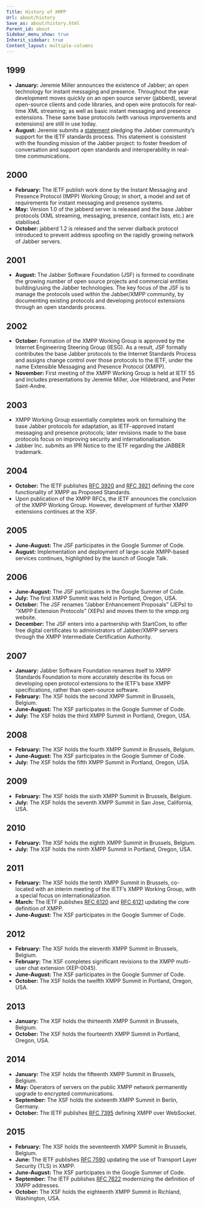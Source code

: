 ```yaml
---
Title: History of XMPP
Url: about/history
Save_as: about/history.html
Parent_id: about
Sidebar_menu_show: true
Inherit_sidebar: true
Content_layout: multiple-columns
---
```


## 1999
- __January:__ Jeremie Miller announces the existence of Jabber; an open technology for instant messaging and presence. Throughout the year development moves quickly on an open source server (jabberd), several open-source clients and code libraries, and open wire protocols for real-time XML streaming; as well as basic instant messaging and presence extensions. These same base protocols (with various improvements and extensions) are still in use today.
- __August:__ Jeremie submits a [statement](/about/the-jabber-project) pledging the Jabber community’s support for the IETF standards process. This statement is consistent with the founding mission of the Jabber project: to foster freedom of conversation and support open standards and interoperability in real-time communications.

## 2000
- __February:__ The IETF publish work done by the Instant Messaging and Presence Protocol (IMPP) Working Group; in short, a model and set of requirements for instant messaging and presence systems.
- __May:__ Version 1.0 of the jabberd server is released and the base Jabber protocols (XML streaming, messaging, presence, contact lists, etc.) are stabilised.
- __October:__ jabberd 1.2 is released and the server dialback protocol introduced to prevent address spoofing on the rapidly growing network of Jabber servers.

## 2001
- __August:__ The Jabber Software Foundation (JSF) is formed to coordinate the growing number of open source projects and commercial entities building/using the Jabber technologies. The key focus of the JSF is to manage the protocols used within the Jabber/XMPP community, by documenting existing protocols and developing protocol extensions through an open standards process.

## 2002
- __October:__ Formation of the XMPP Working Group is approved by the Internet Engineering Steering Group (IESG). As a result, JSF formally contributes the base Jabber protocols to the Internet Standards Process and assigns change control over those protocols to the IETF, under the name Extensible Messaging and Presence Protocol (XMPP).
- __November:__ First meeting of the XMPP Working Group is held at IETF 55 and includes presentations by Jeremie Miller, Joe Hildebrand, and Peter Saint-Andre.

## 2003
- XMPP Working Group essentially completes work on formalising the base Jabber protocols for adaptation, as IETF-approved instant messaging and presence protocols; later revisions made to the base protocols focus on improving security and internationalisation.
- Jabber Inc. submits an IPR Notice to the IETF regarding the JABBER trademark.

## 2004
- __October:__ The IETF publishes [RFC 3920](https://datatracker.ietf.org/doc/rfc3920/) and [RFC 3921](https://datatracker.ietf.org/doc/rfc3921/) defining the core functionality of XMPP as Proposed Standards.
- Upon publication of the XMPP RFCs, the IETF announces the conclusion of the XMPP Working Group. However, development of further XMPP extensions continues at the XSF.

## 2005
- __June-August:__ The JSF participates in the Google Summer of Code.
- __August:__ Implementation and deployment of large-scale XMPP-based services continues, highlighted by the launch of Google Talk.

## 2006
- __June-August:__ The JSF participates in the Google Summer of Code.
- __July:__ The first XMPP Summit was held in Portland, Oregon, USA.
- __October:__ The JSF renames “Jabber Enhancement Proposals” (JEPs) to “XMPP Extension Protocols” (XEPs) and moves them to the xmpp.org website.
- __December:__ The JSF enters into a partnership with StartCom, to offer free digital certificates to administrators of Jabber/XMPP servers through the XMPP Intermediate Certification Authority.

## 2007
- __January:__ Jabber Software Foundation renames itself to XMPP Standards Foundation to more accurately describe its focus on developing open protocol extensions to the IETF’s base XMPP specifications, rather than open-source software.
- __February:__ The XSF holds the second XMPP Summit in Brussels, Belgium.
- __June-August:__ The XSF participates in the Google Summer of Code.
- __July:__ The XSF holds the third XMPP Summit in Portland, Oregon, USA.

## 2008
- __February:__ The XSF holds the fourth XMPP Summit in Brussels, Belgium.
- __June-August:__ The XSF participates in the Google Summer of Code.
- __July:__ The XSF holds the fifth XMPP Summit in Portland, Oregon, USA.

## 2009
- __February:__ The XSF holds the sixth XMPP Summit in Brussels, Belgium.
- __July:__ The XSF holds the seventh XMPP Summit in San Jose, California, USA.

## 2010
- __February:__ The XSF holds the eighth XMPP Summit in Brussels, Belgium.
- __July:__ The XSF holds the ninth XMPP Summit in Portland, Oregon, USA.

## 2011
- __February:__ The XSF holds the tenth XMPP Summit in Brussels, co-located with an interim meeting of the IETF’s XMPP Working Group, with a special focus on internationalization.
- __March:__ The IETF publishes [RFC 6120](https://datatracker.ietf.org/doc/rfc6120/) and [RFC 6121](https://datatracker.ietf.org/doc/rfc6121/) updating the core definition of XMPP.
- __June-August:__ The XSF participates in the Google Summer of Code.

## 2012
- __February:__ The XSF holds the eleventh XMPP Summit in Brussels, Belgium.
- __February:__ The XSF completes significant revisions to the XMPP multi-user chat extension (XEP-0045).
- __June-August:__ The XSF participates in the Google Summer of Code.
- __October:__ The XSF holds the twelfth XMPP Summit in Portland, Oregon, USA.

## 2013
- __January:__ The XSF holds the thirteenth XMPP Summit in Brussels, Belgium.
- __October:__ The XSF holds the fourteenth XMPP Summit in Portland, Oregon, USA.

## 2014
- __January:__ The XSF holds the fifteenth XMPP Summit in Brussels, Belgium.
- __May:__ Operators of servers on the public XMPP network permanently upgrade to encrypted communications.
- __September:__ The XSF holds the sixteenth XMPP Summit in Berlin, Germany.
- __October:__ The IETF publishes [RFC 7395](https://datatracker.ietf.org/doc/rfc7395/) defining XMPP over WebSocket.

## 2015
- __February:__ The XSF holds the seventeenth XMPP Summit in Brussels, Belgium.
- __June:__ The IETF publishes [RFC 7590](https://datatracker.ietf.org/doc/rfc7590/) updating the use of Transport Layer Security (TLS) in XMPP.
- __June-August:__ The XSF participates in the Google Summer of Code.
- __September:__ The IETF publishes [RFC 7622](https://datatracker.ietf.org/doc/rfc7622/) modernizing the definition of XMPP addresses.
- __October:__ The XSF holds the eighteenth XMPP Summit in Richland, Washington, USA.

